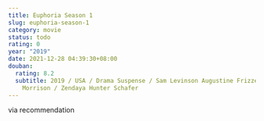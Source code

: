 ```yaml
---
title: Euphoria Season 1
slug: euphoria-season-1
category: movie
status: todo
rating: 0
year: "2019"
date: 2021-12-28 04:39:30+08:00
douban:
  rating: 8.2
  subtitle: 2019 / USA / Drama Suspense / Sam Levinson Augustine Frizzell Jennifer
    Morrison / Zendaya Hunter Schafer
---
```


via recommendation
